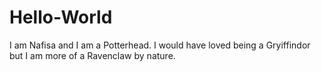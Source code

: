 # Hello-World

I am Nafisa and I am a Potterhead. I would have loved being a Gryiffindor but I am more of a Ravenclaw by nature. 
